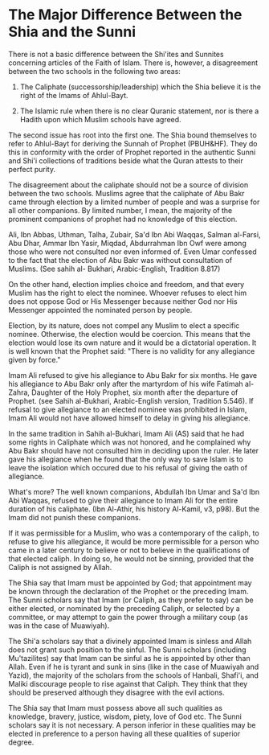 The Major Difference Between the Shia and the Sunni
===================================================

There is not a basic difference between the Shi'ites and Sunnites
concerning articles of the Faith of Islam. There is, however, a
disagreement between the two schools in the following two areas:

1. The Caliphate (successorship/leadership) which the Shia believe it
is the right of the Imams of Ahlul-Bayt.

2. The Islamic rule when there is no clear Quranic statement, nor is
there a Hadith upon which Muslim schools have agreed.

The second issue has root into the first one. The Shia bound themselves
to refer to Ahlul-Bayt for deriving the Sunnah of Prophet (PBUH&HF).
They do this in conformity with the order of Prophet reported in the
authentic Sunni and Shi'i collections of traditions beside what the
Quran attests to their perfect purity.

The disagreement about the caliphate should not be a source of division
between the two schools. Muslims agree that the caliphate of Abu Bakr
came through election by a limited number of people and was a surprise
for all other companions. By limited number, I mean, the majority of the
prominent companions of prophet had no knowledge of this election.

Ali, Ibn Abbas, Uthman, Talha, Zubair, Sa'd Ibn Abi Waqqas, Salman
al-Farsi, Abu Dhar, Ammar Ibn Yasir, Miqdad, Abdurrahman Ibn Owf were
among those who were not consulted nor even informed of. Even Umar
confessed to the fact that the election of Abu Bakr was without
consultation of Muslims. (See sahih al- Bukhari, Arabic-English,
Tradition 8.817)

On the other hand, election implies choice and freedom, and that every
Muslim has the right to elect the nominee. Whoever refuses to elect him
does not oppose God or His Messenger because neither God nor His
Messenger appointed the nominated person by people.

Election, by its nature, does not compel any Muslim to elect a specific
nominee. Otherwise, the election would be coercion. This means that the
election would lose its own nature and it would be a dictatorial
operation. It is well known that the Prophet said: "There is no validity
for any allegiance given by force."

Imam Ali refused to give his allegiance to Abu Bakr for six months. He
gave his allegiance to Abu Bakr only after the martyrdom of his wife
Fatimah al-Zahra, Daughter of the Holy Prophet, six month after the
departure of Prophet. (see Sahih al-Bukhari, Arabic-English version,
Tradition 5.546). If refusal to give allegiance to an elected nominee
was prohibited in Islam, Imam Ali would not have allowed himself to
delay in giving his allegiance.

In the same tradition in Sahih al-Bukhari, Imam Ali (AS) said that he
had some rights in Caliphate which was not honored, and he complained
why Abu Bakr should have not consulted him in deciding upon the ruler.
He later gave his allegiance when he found that the only way to save
Islam is to leave the isolation which occured due to his refusal of
giving the oath of allegiance.

What's more? The well known companions, Abdullah Ibn Umar and Sa'd Ibn
Abi Waqqas, refused to give their allegiance to Imam Ali for the entire
duration of his caliphate. (Ibn Al-Athir, his history Al-Kamil, v3,
p98). But the Imam did not punish these companions.

If it was permissible for a Muslim, who was a contemporary of the
caliph, to refuse to give his allegiance, it would be more permissible
for a person who came in a later century to believe or not to believe in
the qualifications of that elected caliph. In doing so, he would not be
sinning, provided that the Caliph is not assigned by Allah.

The Shia say that Imam must be appointed by God; that appointment may
be known through the declaration of the Prophet or the preceding Imam.
The Sunni scholars say that Imam (or Caliph, as they prefer to say) can
be either elected, or nominated by the preceding Caliph, or selected by
a committee, or may attempt to gain the power through a military coup
(as was in the case of Muawiyah).

The Shi'a scholars say that a divinely appointed Imam is sinless and
Allah does not grant such position to the sinful. The Sunni scholars
(including Mu'tazilites) say that Imam can be sinful as he is appointed
by other than Allah. Even if he is tyrant and sunk in sins (like in the
case of Muawiyah and Yazid), the majority of the scholars from the
schools of Hanbali, Shafi'i, and Maliki discourage people to rise
against that Caliph. They think that they should be preserved although
they disagree with the evil actions.


The Shia say that Imam must possess above all such qualities as
knowledge, bravery, justice, wisdom, piety, love of God etc. The Sunni
scholars say it is not necessary. A person inferior in these qualities
may be elected in preference to a person having all these qualities of
superior degree.


